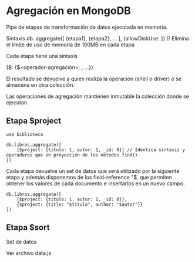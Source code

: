 # Agregación en MongoDB

Pipe de etapas de transformación de datos ejecutada en memoria.

Sintaxis
db.<coleccion>.aggregate([
    {etapa1},
    {etapa2},
    ...
], {allowDiskUse: <boolean>}) // Elimina el límite de uso de memoria de 100MB en cada etapa

Cada etapa tiene una sintaxis

{$<operador-etapa>: {$<operador-agregación>: <expresion>, ...}}

El resultado se devuelve a quien realiza la operación (shell o driver) o se almacena en otra colección.

Las operaciones de agregación mantienen inmutable la colección donde se ejecutan.

## Etapa $project

```
use biblioteca

db.libros.aggregate([
    {$project: {titulo: 1, autor: 1, _id: 0}} // Idéntica sintaxis y operadores que en proyección de los métodos find()
])
```

Cada etapa devuelve un set de datos que será utilizado por la siguiente etapa y además disponemos de los
field-reference "$<nombre-campo-etapa-anterior>, que permiten obtener los valores de cada documento e insertarlos 
en un nuevo campo.

```
db.libros.aggregate([
    {$project: {titulo: 1, autor: 1, _id: 0}},
    {$project: {title: "$titulo", author: "$autor"}}
])
```

## Etapa $sort

Set de datos

Ver archivo data.js